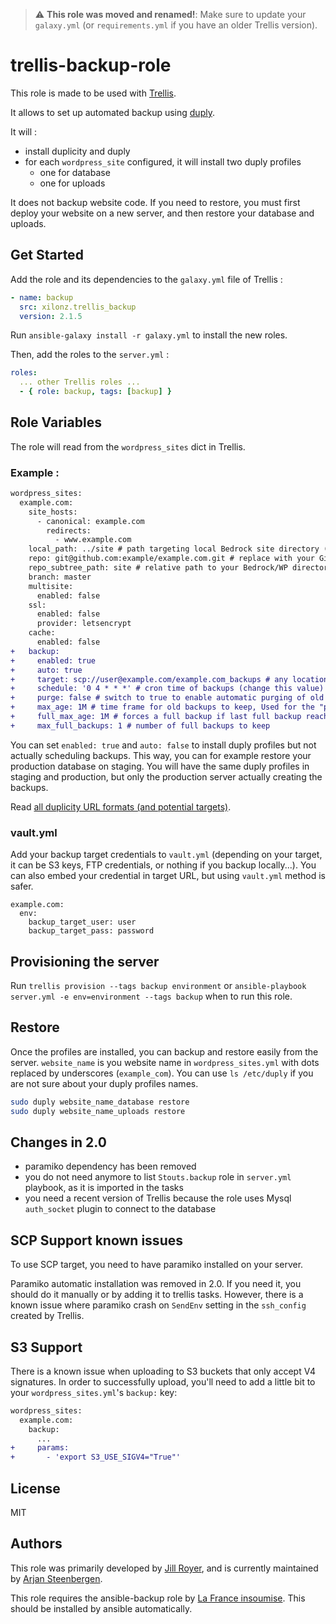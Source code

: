> :warning: **This role was moved and renamed!**: Make sure to update your `galaxy.yml` (or `requirements.yml` if you have an older Trellis version).

# trellis-backup-role

This role is made to be used with [Trellis](https://roots.io/trellis/).

It allows to set up automated backup using [duply](https://duply.net/).

It will :
* install duplicity and duply
* for each `wordpress_site` configured, it will install two duply profiles
    * one for database
    * one for uploads
    
It does not backup website code. If you need to restore, you must first deploy your website on a new server, and then restore your database and uploads.

## Get Started

Add the role and its dependencies to the `galaxy.yml` file of Trellis :

```yaml
- name: backup
  src: xilonz.trellis_backup
  version: 2.1.5
```

Run `ansible-galaxy install -r galaxy.yml` to install the new roles.

Then, add the roles to the `server.yml` :

```yaml
roles:
  ... other Trellis roles ...
  - { role: backup, tags: [backup] }
```

## Role Variables

The role will read from the `wordpress_sites` dict in Trellis.

### Example :
```diff
wordpress_sites:
  example.com:
    site_hosts:
      - canonical: example.com
        redirects:
          - www.example.com
    local_path: ../site # path targeting local Bedrock site directory (relative to Ansible root)
    repo: git@github.com:example/example.com.git # replace with your Git repo URL
    repo_subtree_path: site # relative path to your Bedrock/WP directory in your repo
    branch: master
    multisite:
      enabled: false
    ssl:
      enabled: false
      provider: letsencrypt
    cache:
      enabled: false
+   backup:
+     enabled: true
+     auto: true
+     target: scp://user@example.com/example.com_backups # any location supported by duplicity
+     schedule: '0 4 * * *' # cron time of backups (change this value)
+     purge: false # switch to true to enable automatic purging of old backups
+     max_age: 1M # time frame for old backups to keep, Used for the "purge" command.
+     full_max_age: 1M # forces a full backup if last full backup reaches this age.
+     max_full_backups: 1 # number of full backups to keep
```

You can set `enabled: true` and `auto: false` to install duply profiles
but not actually scheduling backups. This way, you can for example restore your
production database on staging. You will have the same duply profiles in staging
and production, but only the production server actually creating the backups.

Read [all duplicity URL formats (and potential targets)](http://duplicity.nongnu.org/vers8/duplicity.1.html#sect7).

### vault.yml

Add your backup target credentials to `vault.yml` (depending on your target, it can be S3 keys, FTP credentials, or nothing if you backup locally...). You can also embed your credential in target URL, but using `vault.yml` method is safer.

```
example.com:
  env:
    backup_target_user: user
    backup_target_pass: password
```

## Provisioning the server

Run `trellis provision --tags backup environment` or `ansible-playbook server.yml -e env=environment --tags backup` when to run this role.

## Restore

Once the profiles are installed, you can backup and restore easily from the server. `website_name` is you website name in `wordpress_sites.yml` with dots replaced by underscores (`example_com`). You can use `ls /etc/duply` if you are not sure about your duply profiles names.

```bash
sudo duply website_name_database restore
sudo duply website_name_uploads restore
```

## Changes in 2.0

* paramiko dependency has been removed
* you do not need anymore to list `Stouts.backup` role in `server.yml` playbook, as it is imported in the tasks
* you need a recent version of Trellis because the role uses Mysql `auth_socket` plugin to connect to the database

## SCP Support known issues

To use SCP target, you need to have paramiko installed on your server.

Paramiko automatic installation was removed in 2.0. If you need it, you should do it manually or by adding it to trellis tasks. However, there is a known issue where paramiko crash on `SendEnv` setting in the `ssh_config` created by Trellis.

## S3 Support

There is a known issue when uploading to S3 buckets that only accept V4
signatures. In order to successfully upload, you'll need to add a little bit to
your `wordpress_sites.yml`'s `backup:` key:

```diff
wordpress_sites:
  example.com:
    backup:
      ...
+     params:
+       - 'export S3_USE_SIGV4="True"'
```

## License

MIT

## Authors
This role was primarily developed by [Jill Royer](https://github.com/jillro), and is currently maintained by [Arjan Steenbergen](https://github.com/Xilonz).

This role requires the ansible-backup role by [La France insoumise](https://github.com/lafranceinsoumise/ansible-backup). This should be installed by ansible automatically.
